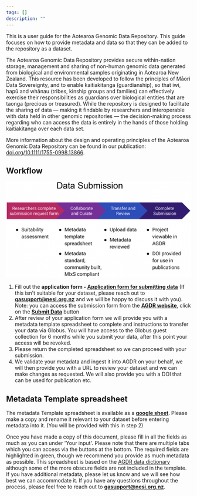 ```yaml
---
tags: []
description: ""
---
```


This is a user guide for the Aotearoa Genomic Data Repository. This guide focuses on how to provide metadata and data so that they can be added to the repository as a dataset.

The Aotearoa Genomic Data Repository provides secure within-nation storage, management and sharing of non-human genomic data generated from biological and environmental samples originating in Aotearoa New Zealand. This resource has been developed to follow the principles of Māori Data Sovereignty, and to enable kaitiakitanga (guardianship), so that iwi, hapū and whānau (tribes, kinship groups and families) can effectively exercise their responsibilities as guardians over biological entities that are taonga (precious or treasured). While the repository is designed to facilitate the sharing of data — making it findable by researchers and interoperable with data held in other genomic repositories — the decision-making process regarding who can access the data is entirely in the hands of those holding kaitiakitanga over each data set.

More information about the design and operating principles of the Aotearoa Genomic Data Repository can be found in our publication: <ins>[doi.org/10.1111/1755-0998.13866](https://doi.org/10.1111/1755-0998.13866)</ins>.

## Workflow

![Alt text](../assets/images/submit1.jpeg)

1. Fill out the **application form - <ins>[Application form for submitting data](https://docs.google.com/forms/d/e/1FAIpQLSfiIehUu8uSjf7hRbd1fFXHwGJ_x0J_a03yukM-SHBYkGK9dg/viewform)</ins>** (If this isn't suitable for your dataset, please reach out to **<ins>[gasupport@nesi.org.nz](mailto:gasupport@nesi.org.nz)</ins>** and we will be happy to discuss it with you).  
Note: you can access the submission form from the **<ins>[AGDR website](https://data.agdr.org.nz/)</ins>**, click on the **<ins>[Submit Data](https://forms.gle/DckjEmzHNE5Tj9gR8)</ins>** button
2. After review of your application form we will provide you with a metadata template spreadsheet to complete and instructions to transfer your data via Globus. You will have access to the Globus guest collection for 6 months while you submit your data, after this point your access will be revoked.
3. Please return the completed spreadsheet so we can proceed with your submission.
4. We validate your metadata and ingest it into AGDR on your behalf, we will then provide you with a URL to review your dataset and we can make changes as requested. We will also provide you with a DOI that can be used for publication etc.

## Metadata Template spreadsheet

The metadata Template spreadsheet is available as a **<ins>[google sheet](https://docs.google.com/spreadsheets/d/1be8T4JalxRopM7pVFzTuempBGlqqhMQ_8MryGsjHI5E/edit#gid=188280636)</ins>**. Please make a copy and rename it relevant to your dataset before entering metadata into it. (You will be provided with this in step 2)

Once you have made a copy of this document, please fill in all the fields as much as you can under 'Your input'. Please note that there are multiple tabs which you can access via the buttons at the bottom.
The required fields are highlighted in green, though we recommend you provide as much metadata as possible. This spreadsheet is based on the <ins>[AGDR data dictionary](https://data.agdr.org.nz/DD)</ins> although some of the more obscure fields are not included in the template. If you have additional metadata, please let us know and we will see how best we can accommodate it.
If you have any questions throughout the process, please feel free to reach out to **<ins>[gasupport@nesi.org.nz](mailto:gasupport@nesi.org.nz)</ins>**.
